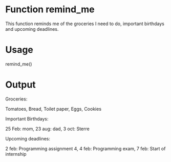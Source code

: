 # Function remind_me
This function reminds me of the groceries I need to do, important birthdays and upcoming deadlines.

# Usage 
remind_me()

# Output
Groceries: 

 Tomatoes, Bread, Toilet paper, Eggs, Cookies
 
 Important Birthdays: 
 
 25 Feb: mom, 23 aug: dad, 3 oct: Sterre 
 
 Upcoming deadlines: 
 
 2 feb: Programming assignment 4, 4 feb: Programming exam, 7 feb: Start of internship 
